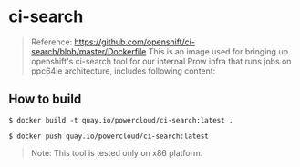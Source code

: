# ci-search

> Reference: https://github.com/openshift/ci-search/blob/master/Dockerfile
This is an image used for bringing up openshift's ci-search tool for our internal Prow infra that runs jobs on ppc64le architecture, includes following content:

## How to build

```shell script
$ docker build -t quay.io/powercloud/ci-search:latest .

$ docker push quay.io/powercloud/ci-search:latest
```
> Note: This tool is tested only on x86 platform.
